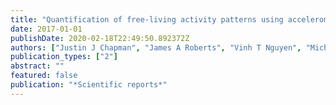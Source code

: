 ```yaml
---
title: "Quantification of free-living activity patterns using accelerometry in adults with mental illness"
date: 2017-01-01
publishDate: 2020-02-18T22:49:50.892372Z
authors: ["Justin J Chapman", "James A Roberts", "Vinh T Nguyen", "Michael Breakspear"]
publication_types: ["2"]
abstract: ""
featured: false
publication: "*Scientific reports*"
---
```


